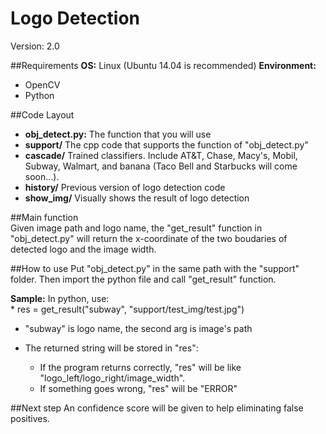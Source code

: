 # Logo Detection
Version: 2.0

##Requirements
**OS:** Linux (Ubuntu 14.04 is recommended) 
**Environment:**  
- OpenCV
- Python

##Code Layout
- **obj_detect.py:** The function that you will use
- **support/** The cpp code that supports the function of "obj_detect.py"
- **cascade/** Trained classifiers. Include AT&T, Chase, Macy's, Mobil, Subway, Walmart, and banana (Taco Bell and Starbucks will come soon...).
- **history/** Previous version of logo detection code
- **show_img/** Visually shows the result of logo detection

##Main function  
Given image path and logo name, the "get_result" function in "obj_detect.py" will return the x-coordinate of the two boudaries of detected logo and the image width.

##How to use
Put "obj_detect.py" in the same path with the "support" folder. Then import the python file and call "get_result" function.

**Sample:** In python, use:  
	* res = get_result("subway", "support/test_img/test.jpg")

- "subway" is logo name, the second arg is image's path

- The returned string will be stored in "res":
	- If the program returns correctly, "res" will be like "logo_left/logo_right/image_width".
	- If something goes wrong, "res" will be "ERROR"

##Next step
An confidence score will be given to help eliminating false positives.